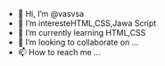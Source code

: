 - 👋 Hi, I’m @vasvsa
- 👀 I’m interesteHTML,CSS,Jawa Script
- 🌱 I’m currently learning  HTML,CSS
- 💞️ I’m looking to collaborate on ...
- 📫 How to reach me ...

<!---
vasvsa/vasvsa is a ✨ special ✨ repository because its `README.md` (this file) appears on your GitHub profile.
You can click the Preview link to take a look at your changes.
--->
